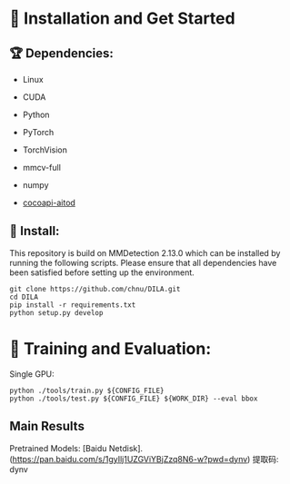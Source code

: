 
# 🌈 **Installation and Get Started**

## 🏆 **Dependencies:**

* Linux

* CUDA

* Python 

* PyTorch 

* TorchVision 

* mmcv-full 

* numpy 
  
* [cocoapi-aitod](https://github.com/jwwangchn/cocoapi-aitod)

## 🛒 **Install:**

This repository is build on MMDetection 2.13.0 which can be installed by running the following scripts. Please ensure that all dependencies have been satisfied before setting up the environment.

```
git clone https://github.com/chnu/DILA.git
cd DILA
pip install -r requirements.txt
python setup.py develop
```
# 🚀 **Training and Evaluation:**

Single GPU:

```
python ./tools/train.py ${CONFIG_FILE}
python ./tools/test.py ${CONFIG_FILE} ${WORK_DIR} --eval bbox
```
## **Main Results**

Pretrained Models: [Baidu Netdisk].(https://pan.baidu.com/s/1gyIlj1UZGViYBjZzq8N6-w?pwd=dynv) 提取码: dynv 

